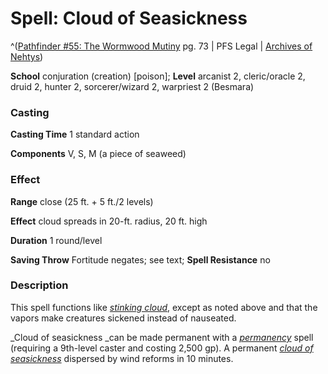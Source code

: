 # Spell: Cloud of Seasickness

^([Pathfinder #55: The Wormwood Mutiny][ss-cloud-of-seasickness] pg. 73 | PFS Legal | [Archives of Nehtys][sn-cloud-of-seasickness])

**School** conjuration (creation) [poison]; **Level** arcanist 2, cleric/oracle 2, druid 2, hunter 2, sorcerer/wizard 2, warpriest 2 (Besmara)

### Casting

**Casting Time** 1 standard action  

**Components** V, S, M (a piece of seaweed)

### Effect

**Range** close (25 ft. + 5 ft./2 levels)  

**Effect** cloud spreads in 20-ft. radius, 20 ft. high  

**Duration** 1 round/level  

**Saving Throw** Fortitude negates; see text; **Spell Resistance** no

### Description

This spell functions like _[stinking cloud]_, except as noted above and that the vapors make creatures sickened instead of nauseated.  

_Cloud of seasickness _can be made permanent with a _[permanency]_ spell (requiring a 9th-level caster and costing 2,500 gp). A permanent _[cloud of seasickness]_ dispersed by wind reforms in 10 minutes.

[ss-cloud-of-seasickness]: http://paizo.com/pathfinder/advent
[sn-cloud-of-seasickness]: http://www.archivesofnethys.com/SpellDisplay.aspx?ItemName=Cloud%20of%20Seasickness
[stinking cloud]: http://www.archivesofnethys.com/SpellDisplay.aspx?ItemName=stinking%20cloud
[cloud of seasickness]: http://www.archivesofnethys.com/SpellDisplay.aspx?ItemName=cloud%20of%20seasickness
[permanency]: http://www.archivesofnethys.com/SpellDisplay.aspx?ItemName=permanency